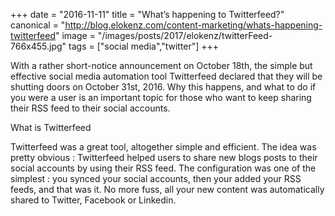 +++
date = "2016-11-11"
title = "What’s happening to Twitterfeed?"
canonical = "http://blog.elokenz.com/content-marketing/whats-happening-twitterfeed"
image = "/images/posts/2017/elokenz/twitterFeed-766x455.jpg"
tags = ["social media","twitter"]
+++

With a rather short-notice announcement on October 18th, the simple but effective social media automation tool Twitterfeed  declared that they will be shutting doors on October 31st, 2016. Why this happens, and what to do if you were a user is an important topic for those who want to keep sharing their RSS feed to their social accounts.

What is Twitterfeed

Twitterfeed was a great tool, altogether simple and efficient. The idea was pretty obvious : Twitterfeed helped users to share new blogs posts to their social accounts by using their RSS feed. The configuration was one of the simplest : you synced your social accounts, then your added your RSS feeds, and that was it. No more fuss, all your new content was automatically shared to Twitter, Facebook or Linkedin.
